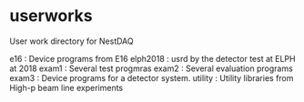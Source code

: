 # userworks
User work directory for NestDAQ

e16 : Device programs from E16 
elph2018 : usrd by the detector test at ELPH at 2018
exam1 : Several test progmras
exam2 : Several evaluation programs
exam3 : Device programs for a detector system.
utility : Utility libraries from High-p beam line experiments
